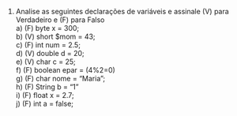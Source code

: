 1. Analise as seguintes declarações de variáveis e assinale (V) para Verdadeiro e (F) para Falso  
   a) (F) byte x = 300;  
   b) (V) short $mom = 43;  
   c) (F) int num = 2.5;  
   d) (V) double d = 20;  
   e) (V) char c = 25;  
   f) (F) boolean epar = (4%2=0)  
   g) (F) char nome = “Maria”;  
   h) (F) String b = “1”  
   i) (F) float x = 2.7;  
   j) (F) int a = false;  